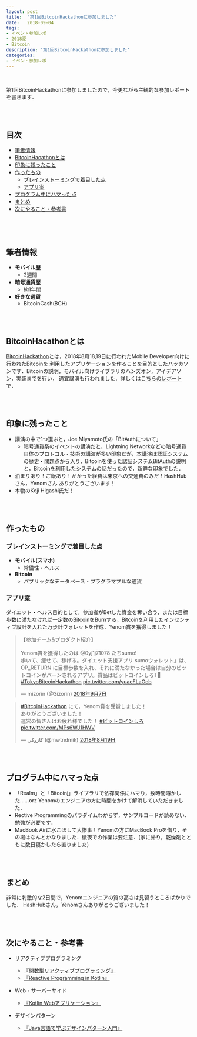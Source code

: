 ```yaml
---
layout: post
title:  "第1回BitcoinHackathonに参加しました"
date:   2018-09-04
tags:
- イベント参加レポ
- 2018夏
- Bitcoin
description: '第1回BitcoinHackathonに参加しました'
categories:
- イベント参加レポ
---
```

<br />

第1回BitcoinHackathonに参加しましたので，今更ながら主観的な参加レポートを書きます．

<br /><br />
## 目次
<!-- START doctoc generated TOC please keep comment here to allow auto update -->
<!-- DON'T EDIT THIS SECTION, INSTEAD RE-RUN doctoc TO UPDATE -->


- [筆者情報](#%E7%AD%86%E8%80%85%E6%83%85%E5%A0%B1)
- [BitcoinHacathonとは](#bitcoinhacathon%E3%81%A8%E3%81%AF)
- [印象に残ったこと](#%E5%8D%B0%E8%B1%A1%E3%81%AB%E6%AE%8B%E3%81%A3%E3%81%9F%E3%81%93%E3%81%A8)
- [作ったもの](#%E4%BD%9C%E3%81%A3%E3%81%9F%E3%82%82%E3%81%AE)
  - [ブレインストーミングで着目した点](#%E3%83%96%E3%83%AC%E3%82%A4%E3%83%B3%E3%82%B9%E3%83%88%E3%83%BC%E3%83%9F%E3%83%B3%E3%82%B0%E3%81%A7%E7%9D%80%E7%9B%AE%E3%81%97%E3%81%9F%E7%82%B9)
  - [アプリ案](#%E3%82%A2%E3%83%97%E3%83%AA%E6%A1%88)
- [プログラム中にハマった点](#%E3%83%97%E3%83%AD%E3%82%B0%E3%83%A9%E3%83%A0%E4%B8%AD%E3%81%AB%E3%83%8F%E3%83%9E%E3%81%A3%E3%81%9F%E7%82%B9)
- [まとめ](#%E3%81%BE%E3%81%A8%E3%82%81)
- [次にやること・参考書](#%E6%AC%A1%E3%81%AB%E3%82%84%E3%82%8B%E3%81%93%E3%81%A8%E3%83%BB%E5%8F%82%E8%80%83%E6%9B%B8)

<!-- END doctoc generated TOC please keep comment here to allow auto update -->

![]()

<br /><br />
## 筆者情報
- **モバイル歴**
  - 2週間
- **暗号通貨歴**
  - 約1年間
- **好きな通貨**
  - BitcoinCash(BCH)

<br /><br />
## BitcoinHacathonとは
[BitcoinHackathon](https://connpass.com/event/95971/)とは，2018年8月18,19日に行われたMobile Developer向けに行われたBitcoinを
利用したアプリケーションを作ることを目的としたハッカソンです．Bitcoinの説明，モバイル向けライブラリのハンズオン，アイデアソン，実装までを行い，
適宜講演も行われました．詳しくは[こちらのレポート](https://www.neweconomy.jp/posts/22873)で．

<br /><br />
## 印象に残ったこと
- 講演の中で1つ選ぶと，Joe Miyamoto氏の「BitAuthについて」
    - 暗号通貨系のイベントの講演だと，Lightning Networkなどの暗号通貨自体のプロトコル・技術の講演が多い印象だが，本講演は認証システムの歴史・問題点から入り，Bitcoinを使った認証システムBitAuthの説明と，Bitcoinを利用したシステムの話だったので，新鮮な印象でした．
- 泊まりあり！ご飯あり！かかった経費は東京への交通費のみだ！HashHubさん，Yenomさん ありがとうございます！
- 本物のKoji Higashi氏だ！

<br /><br />
## 作ったもの
### ブレインストーミングで着目した点
- **モバイル(スマホ)**
  - 常備性・ヘルス
- **Bitcoin**
  - パブリックなデータベース・プラグラマブルな通貨

### アプリ案
ダイエット・ヘルス目的として，参加者がBetした資金を奪い合う，または目標歩数に満たなければ一定数のBitcoinをBurnする，Bitcoinを利用したインセンティブ設計を入れた万歩計ウォレットを作成．Yenom賞を獲得しました！
<blockquote class="twitter-tweet" data-conversation="none" data-lang="ja"><p lang="ja" dir="ltr">【参加チーム&amp;プロダクト紹介】<br><br>Yenom賞を獲得したのは @0yj1j71078 たちsumo!<br>歩いて、痩せて、稼げる。ダイエット支援アプリ sumoウォレット」は、OP_RETURN に目標歩数を入れ、それに満たなかった場合は自分のビットコインがバーンされるアプリ。賞品はビットコインしろT👕<a href="https://twitter.com/hashtag/TokyoBitcoinHackathon?src=hash&amp;ref_src=twsrc%5Etfw">#TokyoBitcoinHackathon</a> <a href="https://t.co/yuaeFLaOcb">pic.twitter.com/yuaeFLaOcb</a></p>&mdash; mizorin (@3izorin) <a href="https://twitter.com/3izorin/status/1038024683264737280?ref_src=twsrc%5Etfw">2018年9月7日</a></blockquote> <script async src="https://platform.twitter.com/widgets.js" charset="utf-8"></script>

<blockquote class="twitter-tweet" data-lang="ja"><p lang="ja" dir="ltr"><a href="https://twitter.com/hashtag/BitcoinHackathon?src=hash&amp;ref_src=twsrc%5Etfw">#BitcoinHackathon</a> にて，Yenom賞を受賞しました！<br>ありがとうございました！<br>運営の皆さんはお疲れ様でした！ <a href="https://twitter.com/hashtag/%E3%83%93%E3%83%83%E3%83%88%E3%82%B3%E3%82%A4%E3%83%B3%E3%81%97%E3%82%8D?src=hash&amp;ref_src=twsrc%5Etfw">#ビットコインしろ</a> <a href="https://t.co/MPs6WJ1HWV">pic.twitter.com/MPs6WJ1HWV</a></p>&mdash; كازوكي (@mwtndmik) <a href="https://twitter.com/mwtndmik/status/1031138944497278976?ref_src=twsrc%5Etfw">2018年8月19日</a></blockquote> <script async src="https://platform.twitter.com/widgets.js" charset="utf-8"></script>


<br /><br />
## プログラム中にハマった点
- 「Realm」と「Bitcoinj」ライブラリで依存関係にハマり，数時間溶かした……orz
Yenomのエンジニアの方に時間をかけて解消していただきました．
- Rective Programmingのパラダイムわからず，サンプルコードが読めない．勉強が必要です．
- MacBook Airに水こぼして大惨事！Yenomの方にMacBook Proを借り，その場はなんとかなりました．徹夜での作業は要注意．(家に帰り，乾燥剤とともに数日寝かしたら直りました)

<br /><br />
## まとめ
非常に刺激的な2日間で，Yenomエンジニアの質の高さは見習うところばかりでした．
HashHubさん，Yenomさんありがとうございました！

<br /><br />
## 次にやること・参考書
- リアクティブプログラミング
  - [『関数型リアクティブプログラミング』](https://www.shoeisha.co.jp/book/detail/9784798145563)
  - [『Reactive Programming in Kotlin』](https://www.packtpub.com/application-development/reactive-programming-kotlin)
- Web・サーバーサイド
  - [『Kotlin Webアプリケーション』](http://www.ric.co.jp/book/contents/book_1066.html)

- デザインパターン
  - [『Java言語で学ぶデザインパターン入門』](http://www.hyuki.com/dp/)
